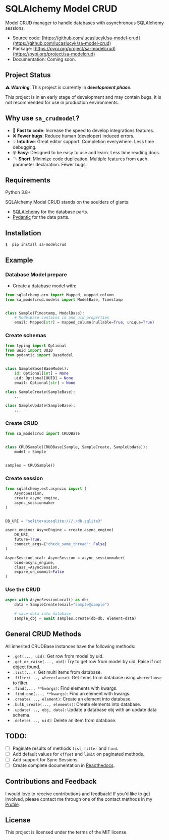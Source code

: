 # SQLAlchemy Model CRUD
Model CRUD manager to handle databases with asynchronous SQLAlchemy sessions.


- Source code: [https://github.com/lucaslucyk/sa-model-crud](https://github.com/lucaslucyk/sa-model-crud)
- Package: [https://pypi.org/project/sa-modelcrud](https://pypi.org/project/sa-modelcrud)
- Documentation: Coming soon.


## Project Status
⚠️ **_Warning_**: This project is currently in __*development phase*__.

This project is in an early stage of development and may contain bugs. It is not recommended for use in production environments.


## Why use `sa_crudmodel`?

- 🚀 __Fast to code__: Increase the speed to develop integrations features.
- ❌ __Fewer bugs__: Reduce human (developer) induced errors.
- 💡 __Intuitive__: Great editor support. Completion everywhere. Less time debugging.
- 🤓 __Easy__: Designed to be easy to use and learn. Less time reading docs.
- 〽️  __Short__: Minimize code duplication. Multiple features from each parameter declaration. Fewer bugs.


## Requirements
Python 3.8+

SQLAlchemy Model CRUD stands on the soulders of giants:
- [SQLAlchemy](https://www.sqlalchemy.org/) for the database parts.
- [Pydantic](https://docs.pydantic.dev) for the data parts.


## Installation
```bash
$  pip install sa-modelcrud
```

## Example

### Database Model prepare
- Create a database model with:

```python
from sqlalchemy.orm import Mapped, mapped_column
from sa_modelcrud.models import ModelBase, Timestamp


class Sample(Timestamp, ModelBase):
    # ModelBase contains id and uid properties
    email: Mapped[str] = mapped_column(nullable=True, unique=True)
```

### Create schemas

```python
from typing import Optional
from uuid import UUID
from pydantic import BaseModel


class SampleBase(BaseModel):
    id: Optional[int] = None
    uid: Optional[UUID] = None
    email: Optional[str] = None

class SampleCreate(SampleBase):
    ...

class SampleUpdate(SampleBase):
    ...
```

### Create CRUD

```python
from sa_modelcrud import CRUDBase


class CRUDSample(CRUDBase[Sample, SampleCreate, SampleUpdate]):
    model = Sample


samples = CRUDSample()
```


### Create session

```python
from sqlalchemy.ext.asyncio import (
    AsyncSession,
    create_async_engine,
    async_sessionmaker
)


DB_URI = "sqlite+aiosqlite:///./db.sqlite3"

async_engine: AsyncEngine = create_async_engine(
    DB_URI,
    future=True,
    connect_args={"check_same_thread": False}
)

AsyncSessionLocal: AsyncSession = async_sessionmaker(
    bind=async_engine,
    class_=AsyncSession,
    expire_on_commit=False
)
```

### Use the CRUD

```python
async with AsyncSessionLocal() as db:
    data = SampleCreate(email="sample@sample")

    # save data into database
    sample_obj = await samples.create(db=db, element=data)
```



## General CRUD Methods

All inherited CRUDBase instances have the following methods:

- `.get(..., uid)`: Get row from model by uid.
- `.get_or_raise(..., uid)`: Try to get row from model by uid. Raise if not object found.
- `.list(...)`: Get multi items from database.
- `.filter(..., whereclause)`: Get items from database using `whereclause` to filter.
- `.find(..., **kwargs)`: Find elements with kwargs.
- `.find_one(..., **kwargs)`: Find an element with kwargs.
- `.create(..., element)`: Create an element into database.
- `.bulk_create(..., elements)`: Create elements into database.
- `.update(..., obj, data)`: Update a database obj with an update data schema.
- `.delete(..., uid)`: Delete an item from database.


## TODO:
- [ ] Paginate results of methods `list`, `filter` and `find`.
- [ ] Add default values for `offset` and `limit` on paginated methods.
- [ ] Add support for Sync Sessions.
- [ ] Create complete documentation in [Readthedocs](https://about.readthedocs.com/).

## Contributions and Feedback
I would love to receive contributions and feedback! If you'd like to get involved, please contact me through one of the contact methods in my [Profile](https://github.com/lucaslucyk).


## License
This project is licensed under the terms of the MIT license.